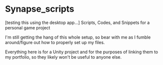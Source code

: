 # Synapse_scripts
[testing this using the desktop app...]
Scripts, Codes, and Snippets for a personal game project

I'm still getting the hang of this whole setup, so bear with me as I fumble around/figure out how to properly set up my files.

Everything here is for a Unity project and for the purposes of linking them to my portfolio, so they likely won't be useful to anyone else.
